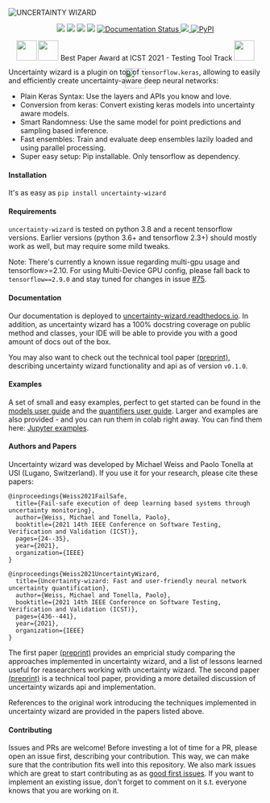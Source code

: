 ![UNCERTAINTY WIZARD](https://github.com/testingautomated-usi/uncertainty-wizard/raw/main/docs/uwiz_logo.PNG)

<p align="center">
    <a href="https://black.readthedocs.io/en/stable/" alt="Code Style: Black">
        <img src="https://img.shields.io/badge/code%20style-black-000000.svg" /></a>
    <a href="https://choosealicense.com/licenses/mit/" alt="License: MIT">
        <img src="https://img.shields.io/badge/license-MIT-green.svg" /></a>
    <a href="https://github.com/HunterMcGushion/docstr_coverage" alt="Docstr-Coverage: 100%">
        <img src="https://img.shields.io/badge/docstr--coverage-100%25-brightgreen.svg" /></a>
    <img src="https://github.com/testingautomated-usi/uncertainty-wizard/workflows/Unit%20Tests/badge.svg" />
    <a href='https://uncertainty-wizard.readthedocs.io/en/latest/?badge=latest'>
        <img src='https://readthedocs.org/projects/uncertainty-wizard/badge/?version=latest' alt='Documentation Status' />
    </a>
    <a href="https://codecov.io/gh/testingautomated-usi/uncertainty-wizard">
        <img src="https://codecov.io/gh/testingautomated-usi/uncertainty-wizard/branch/main/graph/badge.svg?token=TWV2TCRE3E"/>
    </a>
    <a href="https://pypi.org/project/uncertainty-wizard/">
        <img alt="PyPI" src="https://img.shields.io/pypi/v/uncertainty-wizard">
    </a>
</p>

<p align="center" style="  height: 40px;  line-height: 40px">
    <img src="https://github.githubassets.com/images/icons/emoji/unicode/1f389.png" height=40px/>
    <img src="https://github.githubassets.com/images/icons/emoji/unicode/1f947.png" height=40px/>
    Best Paper Award at ICST 2021 - Testing Tool Track
    <img src="https://github.githubassets.com/images/icons/emoji/unicode/1f947.png" height=40px/>
    <img src="https://github.githubassets.com/images/icons/emoji/unicode/1f389.png" height=40px/>
</p>

Uncertainty wizard is a plugin on top of `tensorflow.keras`,
 allowing to easily and efficiently create uncertainty-aware deep neural networks:

* Plain Keras Syntax: Use the layers and APIs you know and love.
* Conversion from keras: Convert existing keras models into uncertainty aware models.
* Smart Randomness: Use the same model for point predictions and sampling based inference.
* Fast ensembles: Train and evaluate deep ensembles lazily loaded and using parallel processing.
* Super easy setup: Pip installable. Only tensorflow as dependency.

#### Installation

It's as easy as `pip install uncertainty-wizard`

#### Requirements
`uncertainty-wizard` is tested on python 3.8 and a recent tensorflow versions. Earlier versions (python 3.6+ and tensorflow 2.3+) should mostly work as well, but may require some mild tweaks.

Note: There's currently a known issue regarding multi-gpu usage and tensorflow>=2.10. For using Multi-Device GPU config, please
fall back to `tensorflow==2.9.0` and stay tuned for changes in issue [#75](https://github.com/testingautomated-usi/uncertainty-wizard/issues/75).

#### Documentation
Our documentation is deployed to
[uncertainty-wizard.readthedocs.io](https://uncertainty-wizard.readthedocs.io/).
In addition, as uncertainty wizard has a 100% docstring coverage on public method and classes,
your IDE will be able to provide you with a good amount of docs out of the box.

You may also want to check out the technical tool paper [(preprint)](https://arxiv.org/abs/2101.00982),
describing uncertainty wizard functionality and api as of version `v0.1.0`.

#### Examples
A set of small and easy examples, perfect to get started can be found in the 
[models user guide](https://uncertainty-wizard.readthedocs.io/en/latest/user_guide_models.html)
and the [quantifiers user guide](https://uncertainty-wizard.readthedocs.io/en/latest/user_guide_quantifiers.html).
Larger and examples are also provided - and you can run them in colab right away.
You can find them here: [Jupyter examples](https://uncertainty-wizard.readthedocs.io/en/latest/examples.html).

#### Authors and Papers
<!--- Dont forget to update sphinx documentation when changing this paragraph -->
Uncertainty wizard was developed by Michael Weiss and Paolo Tonella at USI (Lugano, Switzerland).
If you use it for your research, please cite these papers:

    @inproceedings{Weiss2021FailSafe,  
      title={Fail-safe execution of deep learning based systems through uncertainty monitoring},
      author={Weiss, Michael and Tonella, Paolo},
      booktitle={2021 14th IEEE Conference on Software Testing, Verification and Validation (ICST)},
      pages={24--35},
      year={2021},
      organization={IEEE} 
    }  

    @inproceedings{Weiss2021UncertaintyWizard,  
      title={Uncertainty-wizard: Fast and user-friendly neural network uncertainty quantification},
      author={Weiss, Michael and Tonella, Paolo},
      booktitle={2021 14th IEEE Conference on Software Testing, Verification and Validation (ICST)},
      pages={436--441},
      year={2021},
      organization={IEEE}
    }  

The first paper [(preprint)](https://arxiv.org/abs/2102.00902) provides 
an empricial study comparing the approaches implemented in uncertainty wizard,
and a list of lessons learned useful for reasearchers working with uncertainty wizard.
The second paper [(preprint)](https://arxiv.org/abs/2101.00982) is a technical tool paper,
 providing a more detailed discussion of uncertainty wizards api and implementation.

References to the original work introducing the techniques implemented 
in uncertainty wizard are provided in the papers listed above.

#### Contributing
Issues and PRs are welcome! Before investing a lot of time for a PR, please open an issue first, describing your contribution.
This way, we can make sure that the contribution fits well into this repository.
We also mark issues which are great to start contributing as as [good first issues](https://github.com/testingautomated-usi/uncertainty-wizard/contribute).
If you want to implement an existing issue, don't forget to comment on it s.t. everyone knows that you are working on it.
